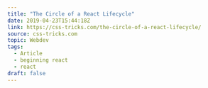 ```yaml
---
title: "The Circle of a React Lifecycle"
date: 2019-04-23T15:44:18Z
link: https://css-tricks.com/the-circle-of-a-react-lifecycle/
source: css-tricks.com
topic: Webdev
tags:
  - Article
  - beginning react
  - react
draft: false
---
```

